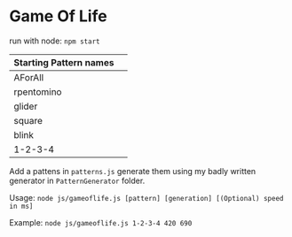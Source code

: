 # Game Of Life

run with node:
``npm start``

| Starting Pattern names|  |
|--|--|
| AForAll |  |
| rpentomino|  |
| glider|  |
| square|  |
| blink|  |
| 1-2-3-4|  |


Add a pattens in ``patterns.js`` generate them using my badly written generator in ``PatternGenerator`` folder.

Usage: ``node js/gameoflife.js [pattern] [generation] [(Optional) speed in ms]``

Example: ``node js/gameoflife.js 1-2-3-4 420 690``
